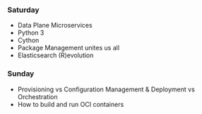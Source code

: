 ### Saturday

- Data Plane Microservices
- Python 3
- Cython
- Package Management unites us all
- Elasticsearch (R)evolution

### Sunday

- Provisioning vs Configuration Management & Deployment vs Orchestration
- How to build and run OCI containers
